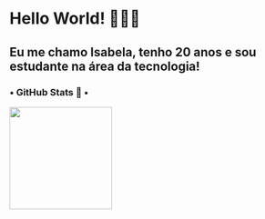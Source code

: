 # Hello World! 👩🏻‍💻

## Eu me chamo Isabela, tenho 20 anos e sou estudante na área da tecnologia!

### • GitHub Stats 🚀 •
<div>
  <a href="https://github.com/isabelamorgado">
  <img height="180em" src="https://github-readme-stats.vercel.app/api?username=isabelamorgado&show_icons=true&theme=dracula&include_all_commits=true&count_private=true"/>

